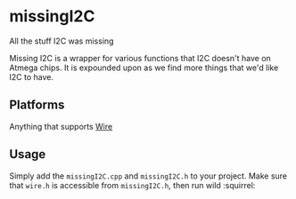 # missingI2C
All the stuff I2C was missing

Missing I2C is a wrapper for various functions that I2C doesn't have on Atmega chips. It is expounded upon as we find more things that we'd like I2C to have. 

## Platforms
Anything that supports [Wire](https://www.arduino.cc/en/reference/wire "Arduino Wire Documentation")

## Usage
Simply add the `missingI2C.cpp` and `missingI2C.h` to your project. Make sure that `wire.h` is accessible from `missingI2C.h`, then run wild :squirrel:

